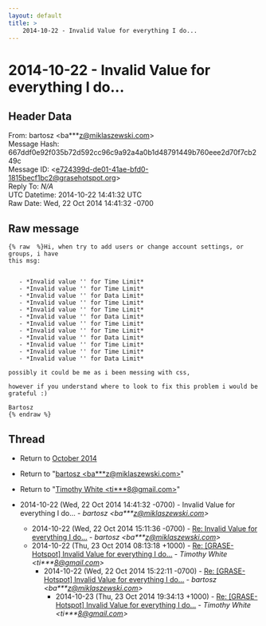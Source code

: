 ```yaml
---
layout: default
title: >
    2014-10-22 - Invalid Value for everything I do...
---
```


# 2014-10-22 - Invalid Value for everything I do...

## Header Data

From: bartosz \<ba***z@miklaszewski.com\><br>
Message Hash: 667ddf0e92f035b72d592cc96c9a92a4a0b1d48791449b760eee2d70f7cb249c<br>
Message ID: \<e724399d-de01-41ae-bfd0-1815becf1bc2@grasehotspot.org\><br>
Reply To: _N/A_<br>
UTC Datetime: 2014-10-22 14:41:32 UTC<br>
Raw Date: Wed, 22 Oct 2014 14:41:32 -0700<br>

## Raw message

```
{% raw  %}Hi, when try to add users or change account settings, or groups, i have 
this msg:


   - *Invalid value '' for Time Limit*
   - *Invalid value '' for Time Limit*
   - *Invalid value '' for Data Limit*
   - *Invalid value '' for Time Limit*
   - *Invalid value '' for Time Limit*
   - *Invalid value '' for Data Limit*
   - *Invalid value '' for Time Limit*
   - *Invalid value '' for Time Limit*
   - *Invalid value '' for Data Limit*
   - *Invalid value '' for Time Limit*
   - *Invalid value '' for Time Limit*
   - *Invalid value '' for Data Limit*

possibly it could be me as i been messing with css,

however if you understand where to look to fix this problem i would be 
grateful :)

Bartosz
{% endraw %}
```

## Thread

+ Return to [October 2014](/archive/2014/10)

+ Return to "[bartosz <ba***z<span>@</span>miklaszewski.com>](/authors/ba___z_at_miklaszewski_com)"
+ Return to "[Timothy White <ti***8<span>@</span>gmail.com>](/authors/ti___8_at_gmail_com)"

+ 2014-10-22 (Wed, 22 Oct 2014 14:41:32 -0700) - Invalid Value for everything I do... - _bartosz \<ba***z@miklaszewski.com\>_
  + 2014-10-22 (Wed, 22 Oct 2014 15:11:36 -0700) - [Re: Invalid Value for everything I do...](/archive/2014/10/ba6caaee3e41b76aa63e4c5fae01e98c24a7b5947f4a072a6499ce15db7e6c8a) - _bartosz \<ba***z@miklaszewski.com\>_
  + 2014-10-22 (Thu, 23 Oct 2014 08:13:18 +1000) - [Re: [GRASE-Hotspot] Invalid Value for everything I do...](/archive/2014/10/ef037bcfc3cc32c9564751cc3e56026f50ae55ed285f947e71a059e1a0f80e60) - _Timothy White \<ti***8@gmail.com\>_
    + 2014-10-22 (Wed, 22 Oct 2014 15:22:11 -0700) - [Re: [GRASE-Hotspot] Invalid Value for everything I do...](/archive/2014/10/3e610ee62433a07cd6671441ebf8a4ac91fa748e86e4eec4de3911e8207d1b28) - _bartosz \<ba***z@miklaszewski.com\>_
      + 2014-10-23 (Thu, 23 Oct 2014 19:34:13 +1000) - [Re: [GRASE-Hotspot] Invalid Value for everything I do...](/archive/2014/10/89959a46ede84a290bb5f4056966f6d57eda71397e41b1aa82bac4ecba938862) - _Timothy White \<ti***8@gmail.com\>_

